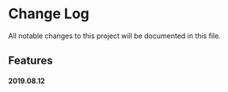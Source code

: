 # Change Log

All notable changes to this project will be documented in this file.

<!-- ## Bug Fixes -->

<!-- **@seolhun/localize-components:** Content ([#IssueNum](IssueUrl)) ([CommitHash](CommitUrl)) -->


## Features

#### 2019.08.12
